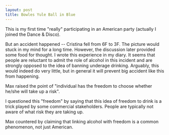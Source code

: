 ```yaml
---
layout: post
title: Bowles Yule Ball in Blue
---
```

This is my first time "really" participating in an American party (actually I joined the Dance & Disco). 

But an accident happened -- Cristina fell from 6F to 3F. The picture would stuck in my mind for a long time. However, the discussion later provided some food for thought. I wrote this experience in my diary. 
It seems that people are reluctant to admit the role of alcohol in this incident and are strongly opposed to the idea of banning underage drinking. Arguably, this would indeed do very little, but in general it will prevent big accident like this from happening. 

Max raised the point of "individual has the freedom to choose whether he/she will take up a risk". 

I questioned this "freedom" by saying that this idea of freedom to drink is a trick played by some commercial stakeholders. People are typically not aware of what risk they are taking up. 

Max countered by claiming that linking alcohol with freedom is a common phenomenon, not just American.
